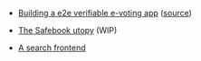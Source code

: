 - [Building a e2e verifiable e-voting app](https://scrutin.app) ([source](https://github.com/scrutin-app/scrutin))

- [The Safebook utopy](https://blog.safebook.fr/) (WIP)

- [A search frontend](https://mjal.github.io/ami3d/)
